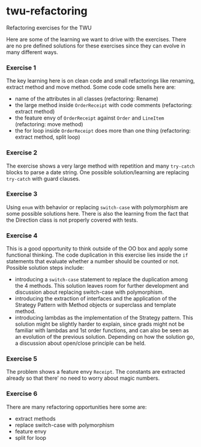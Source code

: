 twu-refactoring
===============

Refactoring exercises for the TWU

Here are some of the learning we want to drive with the exercises. There are no pre defined solutions for these exercises since they can evolve in many different ways.

### Exercise 1

The key learning here is on clean code and small refactorings like renaming, extract method and move method. Some code code smells here are:
- name of the attributes in all classes (refactoring: Rename)
- the large method inside `OrderReceipt` with code comments (refactoring: extract method)
- the feature envy of `OrderReceipt` against `Order` and `LineItem` (refactoring: move method)
- the for loop inside `OrderReceipt` does more than one thing (refactoring: extract method, split loop)

### Exercise 2
The exercise shows a very large method with repetition and many `try-catch` blocks to parse a date string.
  One possible solution/learning are replacing `try-catch` with guard clauses. 

### Exercise 3

Using `enum` with behavior or replacing `switch-case` with polymorphism are some possible solutions here. There is also the learning from the fact that the Direction class is not properly covered with tests.


### Exercise 4
This is a good opportunity to think outside of the OO box and apply some 
functional thinking. The code duplication in this exercise lies inside the `if` 
statements that evaluate whether a number should be counted or not.
Possible solution steps include: 
- introducing a `switch-case` statement to replace the duplication 
  among the 4 methods. This solution leaves room for further development and 
  discussion about replacing switch-case with polymorphism.
- introducing the extraction of interfaces and the application of the Strategy 
  Pattern with Method objects or superclass and template method.
- introducing lambdas as the implementation of the Strategy pattern. 
  This solution might be slightly harder to explain, since grads might not be 
  familiar with lambdas and 1st order functions, and can also be seen as an 
  evolution of the previous solution.
Depending on how the solution go, a discussion about open/close principle can be held.

### Exercise 5
The problem shows a feature envy `Receipt`. The constants are extracted already so that there' no need to worry about magic numbers. 


### Exercise 6
There are many refactoring opportunities here some are: 
- extract methods
- replace switch-case with polymorphism
- feature envy
- split for loop
